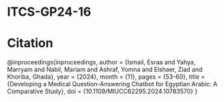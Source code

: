 # ITCS-GP24-16

# Citation
@inproceedings{inproceedings,
author = {Ismail, Esraa and Yahya, Marryam and Nabil, Mariam and Ashraf, Yomna and Elshaer, Ziad and Khoriba, Ghada},
year = {2024},
month = {11},
pages = {53-60},
title = {Developing a Medical Question-Answering Chatbot for Egyptian Arabic: A Comparative Study},
doi = {10.1109/MIUCC62295.2024.10783570}
}
